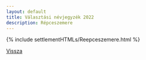 ```yaml
---
layout: default
title: Választási névjegyzék 2022
description: Répceszemere
---
```


{% include settlementHTMLs/Reepceszemere.html %}

[Vissza](../)
